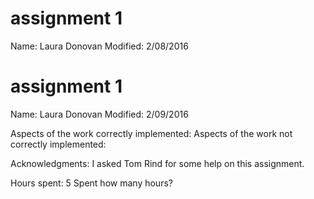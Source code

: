 # assignment 1

Name: Laura Donovan
Modified: 2/08/2016

# assignment 1

Name: Laura Donovan
Modified: 2/09/2016

Aspects of the work correctly implemented:
Aspects of the work not correctly implemented:

Acknowledgments: I asked Tom Rind for some help on this assignment.



Hours spent: 5
Spent how many hours?